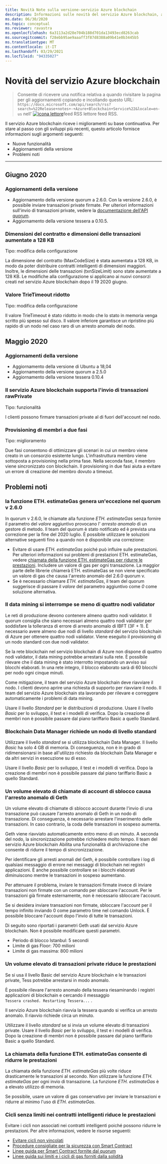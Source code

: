 ```yaml
---
title: Novità Note sulla versione-servizio Azure blockchain
description: Informazioni sulle novità del servizio Azure blockchain, ad esempio le note sulla versione più recenti, le versioni, i problemi noti e le modifiche imminenti.
ms.date: 06/30/2020
ms.topic: conceptual
ms.reviewer: ravastra
ms.openlocfilehash: 6a3113a2d28e704b188d701da13493ecd8263cab
ms.sourcegitcommit: f28ebb95ae9aaaff3f87d8388a09b41e0b3445b5
ms.translationtype: MT
ms.contentlocale: it-IT
ms.lasthandoff: 03/29/2021
ms.locfileid: "94335027"
---
```

# <a name="whats-new-in-azure-blockchain-service"></a>Novità del servizio Azure blockchain

> Consente di ricevere una notifica relativa a quando rivisitare la pagina per gli aggiornamenti copiando e incollando questo URL: `https://docs.microsoft.com/api/search/rss?search=%22Release+notes+-+Azure+Blockchain+Service%22&locale=en-us` nell' [ ![ icona lettore](./media/whats-new/feed-icon-16x16.png)](/api/search/rss?locale=en-us&search=%2522Release%2bnotes%2b-%2bAzure%2bBlockchain%2bService%2522)feed RSS lettore feed RSS.

Il servizio Azure blockchain riceve i miglioramenti su base continuativa. Per stare al passo con gli sviluppi più recenti, questo articolo fornisce informazioni sugli argomenti seguenti:

- Nuove funzionalità
- Aggiornamenti della versione
- Problemi noti

---

## <a name="june-2020"></a>Giugno 2020

### <a name="version-upgrades"></a>Aggiornamenti della versione

- Aggiornamento della versione quorum a 2.6.0. Con la versione 2.6.0, è possibile inviare transazioni private firmate. Per ulteriori informazioni sull'invio di transazioni private, vedere la [documentazione dell'API quorum](https://docs.goquorum.consensys.net/en/latest/Reference/APIs/ContractExtensionAPIs/#apis).
- Aggiornamento della versione tessera a 0.10.5.

### <a name="contract-size-and-transaction-size-increased-to-128-kb"></a>Dimensioni del contratto e dimensioni delle transazioni aumentate a 128 KB

Tipo: modifica della configurazione

La dimensione del contratto (MaxCodeSize) è stata aumentata a 128 KB, in modo da poter distribuire contratti intelligenti di dimensioni maggiori. Inoltre, le dimensioni delle transazioni (txnSizeLimit) sono state aumentate a 128 KB. Le modifiche alla configurazione si applicano ai nuovi consorzi creati nel servizio Azure blockchain dopo il 19 2020 giugno.

### <a name="trietimeout-value-reduced"></a>Valore TrieTimeout ridotto

Tipo: modifica della configurazione

Il valore TrieTimeout è stato ridotto in modo che lo stato in memoria venga scritto più spesso sul disco. Il valore inferiore garantisce un ripristino più rapido di un nodo nel caso raro di un arresto anomalo del nodo.

## <a name="may-2020"></a>Maggio 2020

### <a name="version-upgrades"></a>Aggiornamenti della versione

- Aggiornamento della versione di Ubuntu a 18,04
- Aggiornamento della versione quorum a 2.5.0
- Aggiornamento della versione tessera 0.10.4

### <a name="azure-blockchain-service-supports-sending-rawprivate-transactions"></a>Il servizio Azure blockchain supporta l'invio di transazioni rawPrivate

Tipo: funzionalità

I clienti possono firmare transazioni private al di fuori dell'account nel nodo.

### <a name="two-phase-member-provisioning"></a>Provisioning di membri a due fasi

Tipo: miglioramento

Due fasi consentono di ottimizzare gli scenari in cui un membro viene creato in un consorzio esistente lungo. L'infrastruttura membro viene sottoposta a provisioning nella prima fase. Nella seconda fase, il membro viene sincronizzato con blockchain. Il provisioning in due fasi aiuta a evitare un errore di creazione del membro dovuto a timeout.

## <a name="known-issues"></a>Problemi noti

### <a name="ethestimategas-function-throws-exception-in-quorum-v260"></a>la funzione ETH. estimateGas genera un'eccezione nel quorum v 2.6.0

In quorum v 2.6.0, le chiamate alla funzione *ETH. estimateGas* senza fornire il parametro del *valore* aggiuntivo provocano l' *arresto anomalo* di un gestore di metodo. Il team del quorum è stato notificato ed è prevista una correzione per la fine del 2020 luglio. È possibile utilizzare le soluzioni alternative seguenti fino a quando non è disponibile una correzione:

- Evitare di usare *ETH. estimateGas* poiché può influire sulle prestazioni. Per ulteriori informazioni sui problemi di prestazioni ETH. estimateGas, vedere [chiamata della funzione ETH. estimateGas per ridurre le prestazioni](#calling-ethestimategas-function-reduces-performance). Includere un valore di gas per ogni transazione. La maggior parte delle librerie chiamerà ETH. estimateGas se non viene specificato un valore di gas che causa l'arresto anomalo del 2.6.0 quorum v.
- Se è necessario chiamare *ETH. estimateGas*, il team del quorum suggerisce di passare il *valore* del parametro aggiuntivo come *0* come soluzione alternativa.

### <a name="mining-stops-if-fewer-than-four-validator-nodes"></a>Il data mining si interrompe se meno di quattro nodi validator

Le reti di produzione devono contenere almeno quattro nodi validator. Il quorum consiglia che siano necessari almeno quattro nodi validator per soddisfare la tolleranza di errore di arresto anomalo di IBFT (3F + 1). È necessario avere almeno due nodi di livello *standard* del servizio blockchain di Azure per ottenere quattro nodi validator. Viene eseguito il provisioning di un nodo standard con due nodi validator.  

Se la rete blockchain nel servizio blockchain di Azure non dispone di quattro nodi validator, il data mining potrebbe arrestarsi sulla rete. È possibile rilevare che il data mining è stato interrotto impostando un avviso sui blocchi elaborati. In una rete integro, il blocco elaborato sarà di 60 blocchi per nodo ogni cinque minuti.

Come mitigazione, il team del servizio Azure blockchain deve riavviare il nodo. I clienti devono aprire una richiesta di supporto per riavviare il nodo. Il team del servizio Azure blockchain sta lavorando per rilevare e correggere automaticamente i problemi di data mining.

Usare il livello *Standard* per le distribuzioni di produzione. Usare il livello *Basic* per lo sviluppo, il test e i modelli di verifica. Dopo la creazione di membri non è possibile passare dal piano tariffario Basic a quello Standard.

### <a name="blockchain-data-manager-requires-standard-tier-node"></a>Blockchain Data Manager richiede un nodo di livello standard

Utilizzare il livello *standard* se si utilizza blockchain Data Manager. Il livello *Basic* ha solo 4 GB di memoria. Di conseguenza, non è in grado di ridimensionarsi in base all'utilizzo richiesto da blockchain Data Manager e da altri servizi in esecuzione su di esso.

Usare il livello *Basic* per lo sviluppo, il test e i modelli di verifica. Dopo la creazione di membri non è possibile passare dal piano tariffario Basic a quello Standard.

### <a name="large-volume-of-unlock-account-calls-causes-geth-to-crash"></a>Un volume elevato di chiamate di account di sblocco causa l'arresto anomalo di Geth

Un volume elevato di chiamate di sblocco account durante l'invio di una transazione può causare l'arresto anomalo di Geth in un nodo di transazione. Di conseguenza, è necessario arrestare l'inserimento delle transazioni. In caso contrario, la coda delle transazioni in sospeso aumenta.

Geth viene riavviato automaticamente entro meno di un minuto. A seconda del nodo, la sincronizzazione potrebbe richiedere molto tempo. Il team del servizio Azure blockchain Abilita una funzionalità di archiviazione che consente di ridurre il tempo di sincronizzazione.

Per identificare gli arresti anomali del Geth, è possibile controllare i log di qualsiasi messaggio di errore nei messaggi di blockchain nei registri applicazioni. È anche possibile controllare se i blocchi elaborati diminuiscono mentre le transazioni in sospeso aumentano.

Per attenuare il problema, inviare le transazioni firmate invece di inviare transazioni non firmate con un comando per sbloccare l'account. Per le transazioni già firmate esternamente, non è necessario sbloccare l'account.

Se si desidera inviare transazioni non firmate, sbloccare l'account per il tempo infinito inviando 0 come parametro time nel comando Unlock. È possibile bloccare l'account dopo l'invio di tutte le transazioni.  

Di seguito sono riportati i parametri Geth usati dal servizio Azure blockchain. Non è possibile modificare questi parametri.

- Periodo di blocco Istanbul: 5 secondi
- Limite di gas Floor: 700 milioni
- Limite di gas massima: 800 milioni

### <a name="large-volume-of-private-transactions-reduces-performance"></a>Un volume elevato di transazioni private riduce le prestazioni

Se si usa il livello Basic del servizio Azure blockchain e le transazioni private, Tess potrebbe arrestarsi in modo anomalo.

È possibile rilevare l'arresto anomalo della tessera riesaminando i registri applicazioni di blockchain e cercando il messaggio `Tessera crashed. Restarting Tessera...` .

Il servizio Azure blockchain riavvia la tessera quando si verifica un arresto anomalo. Il riavvio richiede circa un minuto.

Utilizzare il livello *standard* se si invia un volume elevato di transazioni private. Usare il livello *Basic* per lo sviluppo, il test e i modelli di verifica. Dopo la creazione di membri non è possibile passare dal piano tariffario Basic a quello Standard.

### <a name="calling-ethestimategas-function-reduces-performance"></a>La chiamata della funzione ETH. estimateGas consente di ridurre le prestazioni

La chiamata della funzione *ETH. estimateGas* più volte riduce drasticamente le transazioni al secondo. Non utilizzare la funzione *ETH. estimateGas* per ogni invio di transazione. La funzione *ETH. estimateGas* è a elevato utilizzo di memoria.

Se possibile, usare un valore di gas conservativo per inviare le transazioni e ridurre al minimo l'uso di *ETH. estimateGas*.

### <a name="unbounded-loops-in-smart-contracts-reduces-performance"></a>Cicli senza limiti nei contratti intelligenti riduce le prestazioni

Evitare i cicli non associati nei contratti intelligenti poiché possono ridurre le prestazioni. Per altre informazioni, vedere le risorse seguenti:

- [Evitare cicli non vincolati](https://blog.b9lab.com/getting-loopy-with-solidity-1d51794622ad )
- [Procedure consigliate per la sicurezza con Smart Contract](https://github.com/ConsenSys/smart-contract-best-practices)
- [Linee guida per Smart Contract fornite dal quorum](https://docs.goquorum.consensys.net/en/stable/Concepts/Security/Framework/DecentralizedApplication/SmartContractsSecurity/)
- [Linee guida sui limiti e i cicli di gas forniti dalla solidità](https://solidity.readthedocs.io/en/develop/security-considerations.html#gas-limit-and-loops)